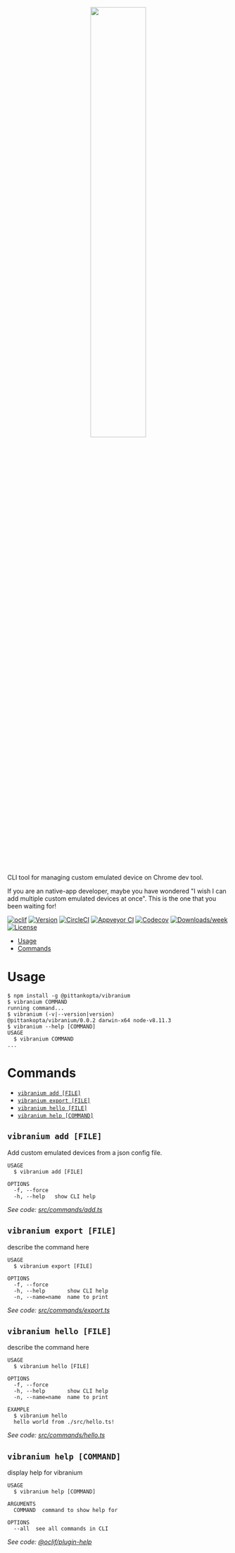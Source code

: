 <p align="center">
  <img src="https://user-images.githubusercontent.com/6269639/44947900-215a1000-ae4f-11e8-9bd9-a6207a544ba5.png" width="50%"/>
</p>

CLI tool for managing custom emulated device on Chrome dev tool.

If you are an native-app developer, maybe you have wondered "I wish I can add multiple custom emulated devices at once".  This is the one that you been waiting for!


[![oclif](https://img.shields.io/badge/cli-oclif-brightgreen.svg)](https://oclif.io)
[![Version](https://img.shields.io/npm/v/vibranium.svg)](https://npmjs.org/package/vibranium)
[![CircleCI](https://circleci.com/gh/Pittan/vibranium/tree/master.svg?style=shield)](https://circleci.com/gh/Pittan/vibranium/tree/master)
[![Appveyor CI](https://ci.appveyor.com/api/projects/status/github/Pittan/vibranium?branch=master&svg=true)](https://ci.appveyor.com/project/Pittan/vibranium/branch/master)
[![Codecov](https://codecov.io/gh/Pittan/vibranium/branch/master/graph/badge.svg)](https://codecov.io/gh/Pittan/vibranium)
[![Downloads/week](https://img.shields.io/npm/dw/vibranium.svg)](https://npmjs.org/package/vibranium)
[![License](https://img.shields.io/npm/l/vibranium.svg)](https://github.com/Pittan/vibranium/blob/master/package.json)

<!-- toc -->
* [Usage](#usage)
* [Commands](#commands)
<!-- tocstop -->
# Usage
<!-- usage -->
```sh-session
$ npm install -g @pittankopta/vibranium
$ vibranium COMMAND
running command...
$ vibranium (-v|--version|version)
@pittankopta/vibranium/0.0.2 darwin-x64 node-v8.11.3
$ vibranium --help [COMMAND]
USAGE
  $ vibranium COMMAND
...
```
<!-- usagestop -->
# Commands
<!-- commands -->
* [`vibranium add [FILE]`](#vibranium-add-file)
* [`vibranium export [FILE]`](#vibranium-export-file)
* [`vibranium hello [FILE]`](#vibranium-hello-file)
* [`vibranium help [COMMAND]`](#vibranium-help-command)

## `vibranium add [FILE]`

Add custom emulated devices from a json config file.

```
USAGE
  $ vibranium add [FILE]

OPTIONS
  -f, --force
  -h, --help   show CLI help
```

_See code: [src/commands/add.ts](https://github.com/Pittan/vibranium/blob/v0.0.2/src/commands/add.ts)_

## `vibranium export [FILE]`

describe the command here

```
USAGE
  $ vibranium export [FILE]

OPTIONS
  -f, --force
  -h, --help       show CLI help
  -n, --name=name  name to print
```

_See code: [src/commands/export.ts](https://github.com/Pittan/vibranium/blob/v0.0.2/src/commands/export.ts)_

## `vibranium hello [FILE]`

describe the command here

```
USAGE
  $ vibranium hello [FILE]

OPTIONS
  -f, --force
  -h, --help       show CLI help
  -n, --name=name  name to print

EXAMPLE
  $ vibranium hello
  hello world from ./src/hello.ts!
```

_See code: [src/commands/hello.ts](https://github.com/Pittan/vibranium/blob/v0.0.2/src/commands/hello.ts)_

## `vibranium help [COMMAND]`

display help for vibranium

```
USAGE
  $ vibranium help [COMMAND]

ARGUMENTS
  COMMAND  command to show help for

OPTIONS
  --all  see all commands in CLI
```

_See code: [@oclif/plugin-help](https://github.com/oclif/plugin-help/blob/v2.1.1/src/commands/help.ts)_
<!-- commandsstop -->
